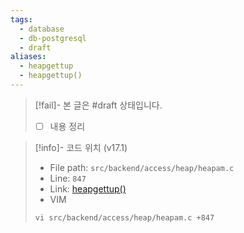 ```yaml
---
tags:
  - database
  - db-postgresql
  - draft
aliases:
  - heapgettup
  - heapgettup()
---
```

> [!fail]- 본 글은 #draft 상태입니다.
> - [ ] 내용 정리

> [!info]- 코드 위치 (v17.1)
> - File path: `src/backend/access/heap/heapam.c`
> - Line: `847`
> - Link: [heapgettup()](https://github.com/postgres/postgres/blob/REL_17_1/src/backend/access/heap/heapam.c#L826-L941)
> - VIM
> ```
> vi src/backend/access/heap/heapam.c +847
> ```